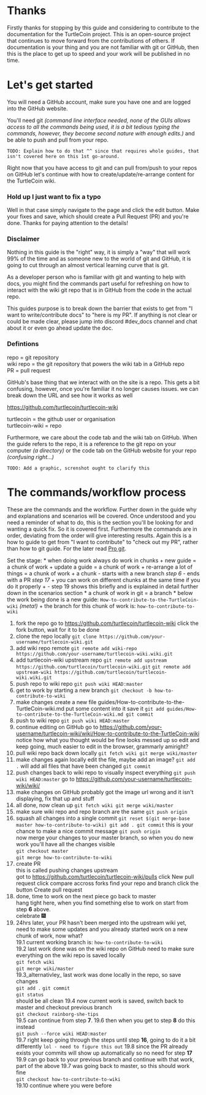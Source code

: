 # Thanks

Firstly thanks for stopping by this guide and considering to contribute to the documentation for the TurtleCoin project. This is an open-source project that continues to move forward from the contributions of others. If documentation is your thing and you are not familiar with git or GitHub, then this is the place to get up to speed and your work will be published in no time.

# Let's get started

You will need a GitHub account, make sure you have one and are logged into the GitHub website.

You'll need git _(command line interface needed, none of the GUIs allows access to all the commands being used, it is a bit tedious typing the commands, however, they become second nature with enough edits.)_ and be able to push and pull from your repo.

    TODO: Explain how to do that ^^ since that requires whole guides, that isn't covered here on this 1st go-around.

Right now that you have access to git and can pull from/push to your repos on GitHub let's continue with how to create/update/re-arrange content for the TurtleCoin wiki.

### Hold up I just want to fix a typo

Well in that case simply navigate to the page and click the edit button. Make your fixes and save, which should create a Pull Request (PR) and you're done. Thanks for paying attention to the details!

### Disclaimer

Nothing in this guide is the "right" way, it is simply a "way" that will work 99% of the time and as someone new to the world of git and GitHub, it is going to cut through an almost vertical learning curve that is git.

As a developer person who is familiar with git and wanting to help with docs, you might find the commands part useful for refreshing on how to interact with the wiki git repo that is in GitHub from the code in the actual repo.

This guides purpose is to break down the barrier that exists to get from "I want to write/contribute docs" to "here is my PR". If anything is not clear or could be made clear, please jump into discord #dev_docs channel and chat about it or even go ahead update the doc.

### Defintions

repo = git repository  
wiki repo = the git repository that powers the wiki tab in a GitHub repo  
PR = pull request  

GitHub's base thing that we interact with on the site is a repo. This gets a bit confusing, however, once you're familiar it no longer causes issues. we can break down the URL and see how it works as well

https://github.com/turtlecoin/turtlecoin-wiki

turtlecoin = the github user or organisation  
turtlecoin-wiki = repo

Furthermore, we care about the code tab and the wiki tab on GitHub. When the guide refers to the repo, it is a reference to the git repo on your computer _(a directory)_ or the code tab on the GitHub website for your repo _(confusing right...)_

    TODO: Add a graphic, screnshot ought to clarify this

# The commands/workflow process

These are the commands and the workflow. Further down in the guide why and explanations and scenarios will be covered. Once understood and you need a reminder of what to do, this is the section you'll be looking for and wanting a quick fix. So it is covered first. Furthermore the commands are in order, deviating from the order will give interesting results. Again this is a how to guide to get from "I want to contribute" to "check out my PR", rather than how to git guide. For the later read [Pro git](https://git-scm.com/book).

Set the stage:
    * when doing work always do work in chunks
        + new guide = a chunk of work
        + update a guide = a chunk of work
        + re-arrange a lot of things = a chunk of work
        + a chunk
            - starts with a new branch *step 6*
            - ends with a PR *step 17*
        + you can work on different chunks at the same time if you do it properly
        +   - step 19 shows this briefly and is explained in detail further down in the scenarios section
    * a chunk of work in git = a branch
    * below the work being done is a new guide: `How-to-contribute-to-the-TurtleCoin-wiki` _(meta!)_
        + the branch for this chunk of work is: `how-to-contribute-to-wiki`


1. fork the repo
  	go to https://github.com/turtlecoin/turtlecoin-wiki
  	click the fork button, wait for it to be done
2. clone the repo locally
  	`git clone https://github.com/your-username/turtlecoin-wiki.git`
3. add wiki repo remote
  	`git remote add wiki-repo https://github.com/your-username/turtlecoin-wiki.wiki.git`
4. add turtlecoin-wiki upstream repo
  	`git remote add upstream https://github.com/turtlecoin/turtlecoin-wiki.git`
	`git remote add upstream-wiki https://github.com/turtlecoin/turtlecoin-wiki.wiki.git`
5. push repo to wiki repo
	`git push wiki HEAD:master`
6. get to work by starting a new branch
	`git checkout -b how-to-contribute-to-wiki`
7. make changes
	create a new file guides/How-to-contribute-to-the-TurtleCoin-wiki.md
	put some content into it
	save it
	`git add guides/How-to-contribute-to-the-TurtleCoin-wiki.md
	git commit`
8. push to wiki repo
	`git push wiki HEAD:master`
9. continue editing on GitHub
    go to https://github.com/your-username/turtlecoin-wiki/wiki/How-to-contribute-to-the-TurtleCoin-wiki
    notice how what you thought would be fine looks messed up
    so edit and keep going, much easier to edit in the browser, grammarly amiright?
10. pull wiki repo back down locally
    `git fetch wiki
    git merge wiki/master`
11. make changes again locally
    edit the file, maybe add an image?
    `git add .` will add all files that have been changed
    `git commit`
12. push changes back to wiki repo to visually inspect everything
	`git push wiki HEAD:master`
	go to https://github.com/your-username/turtlecoin-wiki/wiki/
13. make changes on GitHub
	probably got the image url wrong and it isn't displaying, fix that up and stuff
14. all done, now clean up
	`git fetch wiki
	git merge wiki/master`
15. make sure wiki repo and repo branch are the same
	`git push origin`
16. squash all changes into a single commit
	`git reset $(git merge-base master how-to-contribute-to-wiki)
	git add .
	git commit` this is your chance to make a nice commit message
	`git push origin`  
	now merge your changes to your master branch, so when you do new work you'll have all the changes visible  
	`git checkout master`  
    `git merge how-to-contribute-to-wiki`  
17. create PR  
    this is called pushing changes upstream  
	got to https://github.com/turtlecoin/turtlecoin-wiki/pulls
	click New pull request
	click compare accross forks
	find your repo and branch
	click the button Create pull request
18. done, time to work on the next piece go back to master  
    hang tight here, when you find something else to work on start from step **6** above.  
    celebrate :fireworks:
19. 24hrs later, your PR hasn't been merged into the upstream wiki yet, need to make some updates and you already started work on a new chunk of work, now what?  
    19.1 current working branch is: `how-to-contribute-to-wiki`  
    19.2 last work done was on the wiki repo on GitHub
        need to make sure everything on the wiki repo is saved locally  
        `git fetch wiki`  
        `git merge wiki/master`  
    19.3_alternativley_ last work was done locally in the repo, so save changes  
        `git add .`
        `git commit`  
        `git status`  
        should be all clean
    19.4 now current work is saved, switch back to master and checkout previous branch  
        `git checkout rainborg-she-tips`  
    19.5 can continue from step **7**.
    19.6 then when you get to step **8** do this instead  
        `git push --force wiki HEAD:master`  
    19.7 right keep going through the steps until step **16**, going to do it a bit differently
        `lol - need to figure this out`
    19.8 since the PR already exists your commits will show up automatically so no need for step **17**
    19.9 can go back to your previous branch and continue with that work, part of the above 19.7 was going back to master, so this should work fine  
       `git checkout how-to-contribute-to-wiki`  
    19.10 continue where you were before  
